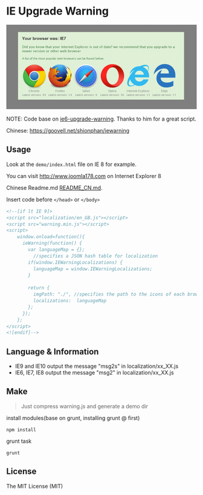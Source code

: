 IE Upgrade Warning
===

![Example Screenshot](screen-shot.png)

NOTE: Code base on [ie6-upgrade-warning](http://code.google.com/p/ie6-upgrade-warning/). Thanks to him for a great script.

Chinese: https://goovell.net/shionphan/iewarning

## Usage 

Look at the `demo/index.html` file on IE 8 for example.

You can visit http://www.joomla178.com on Internet Explorer 8

Chinese Readme.md [README_CN.md](README_CN.md).

Insert code before `</head>` or `</body>`

```html
<!--[if lt IE 9]>
<script src="localization/en_GB.js"></script>
<script src="warning.min.js"></script>
<script>
    window.onload=function(){
      ieWarning(function() {
        var languageMap = {};
          //specifies a JSON hash table for localization
        if(window.IEWarningLocalizations) {
          languageMap = window.IEWarningLocalizations;
        }
        
        return {
          imgPath: "./", //specifies the path to the icons of each browser, eg: http://www.joomla178.com/templates/joomla178/js/
          localizations:  languageMap
        };
      });
    };
</script>
<![endif]-->
```

## Language & Information

* IE9 and IE10 output the message "msg2s" in localization/xx_XX.js
* IE6, IE7, IE8 output the message "msg2" in localization/xx_XX.js

## Make

> Just compress warning.js and generate a demo dir

install modules(base on grunt, installing grunt @ first)

```
npm install
```

grunt task

```
grunt
```

## License

The MIT License (MIT)
